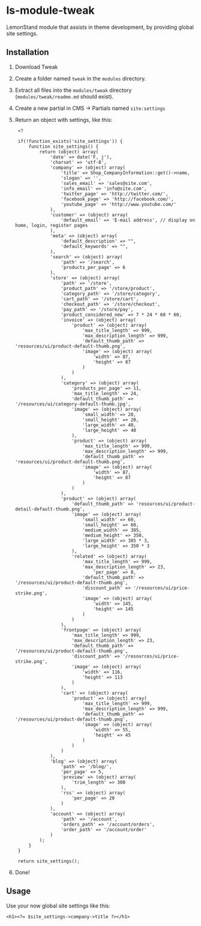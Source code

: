 # ls-module-tweak
LemonStand module that assists in theme development, by providing global site settings.

## Installation
1. Download Tweak
1. Create a folder named `tweak` in the `modules` directory.
1. Extract all files into the `modules/tweak` directory (`modules/tweak/readme.md` should exist).
1. Create a new partial in CMS -> Partials named `site:settings`
1. Return an object with settings, like this:

		<?
		
		if(!function_exists('site_settings')) {
			function site_settings() {
				return (object) array(
					'date' => date('F, j'),
					'charset' => 'utf-8',
					'company' => (object) array(
						'title' => Shop_CompanyInformation::get()->name,
						'slogan' => '',
						'sales_email' => 'sales@site.com',
						'info_email' => 'info@site.com',
						'twitter_page' => 'http://twitter.com/',
						'facebook_page' => 'http://facebook.com/',
						'youtube_page' => 'http://www.youtube.com/'
					),
					'customer' => (object) array(
						'default_email' => 'E-mail address', // display on home, login, register pages
					),
					'meta' => (object) array(
						'default_description' => "",
						'default_keywords' => "",
					),
					'search' => (object) array(
						'path' => '/search',
						'products_per_page' => 6
					),
					'store' => (object) array(
						'path' => '/store',
						'product_path' => '/store/product',
						'category_path' => '/store/category',
						'cart_path' => '/store/cart',
						'checkout_path' => '/store/checkout',
						'pay_path' => '/store/pay',
						'product_considered_new' => 7 * 24 * 60 * 60,
						'invoice' => (object) array(
							'product' => (object) array(
								'max_title_length' => 999,
								'max_description_length' => 999,
								'default_thumb_path' => 'resources/ui/product-default-thumb.png',
								'image' => (object) array(
									'width' => 87,
									'height' => 87
								)
							)
						),
						'category' => (object) array(
							'products_per_page' => 11,
							'max_title_length' => 24,
							'default_thumb_path' => '/resources/ui/category-default-thumb.jpg',
							'image' => (object) array(
								'small_width' => 20,
								'small_height' => 20,
								'large_width' => 40,
								'large_height' => 40
							),
							'product' => (object) array(
								'max_title_length' => 999,
								'max_description_length' => 999,
								'default_thumb_path' => 'resources/ui/product-default-thumb.png',
								'image' => (object) array(
									'width' => 87,
									'height' => 87
								)
							)
						),
						'product' => (object) array(
							'default_thumb_path' => 'resources/ui/product-detail-default-thumb.png',
							'image' => (object) array(
								'small_width' => 60,
								'small_height' => 60,
								'medium_width' => 385,
								'medium_height' => 350,
								'large_width' => 385 * 3,
								'large_height' => 350 * 3
							),
							'related' => (object) array(
								'max_title_length' => 999,
								'max_description_length' => 23,
									'per_page' => 8,
								'default_thumb_path' => '/resources/ui/product-default-thumb.png',
								'discount_path' => '/resources/ui/price-strike.png',
								'image' => (object) array(
									'width' => 145,
									'height' => 145
								)
							)
						),
						'frontpage' => (object) array(
							'max_title_length' => 999,
							'max_description_length' => 23,
							'default_thumb_path' => '/resources/ui/product-default-thumb.png',
							'discount_path' => '/resources/ui/price-strike.png',
							'image' => (object) array(
								'width' => 116,
								'height' => 113
							)
						),
						'cart' => (object) array(
							'product' => (object) array(
								'max_title_length' => 999,
								'max_description_length' => 999,
								'default_thumb_path' => '/resources/ui/product-default-thumb.png',
								'image' => (object) array(
									'width' => 55,
									'height' => 45
								)
							)
						)
					),
					'blog' => (object) array(
						'path' => '/blog/',
						'per_page' => 5,
						'preview' => (object) array(
							'trim_length' => 300
						),
						'rss' => (object) array(
							'per_page' => 20
						)
					),
					'account' => (object) array(
						'path' => '/account',
						'orders_path' => '/account/orders',
						'order_path' => '/account/order'
					)
				);
			}
		}
		
		return site_settings();

1. Done!

## Usage
Use your now global site settings like this:

	<h1><?= $site_settings->company->title ?></h1>